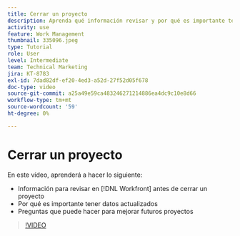 ```yaml
---
title: Cerrar un proyecto
description: Aprenda qué información revisar y por qué es importante tener datos actualizados en un proyecto antes de cerrarlo [!DNL  Workfront].
activity: use
feature: Work Management
thumbnail: 335096.jpeg
type: Tutorial
role: User
level: Intermediate
team: Technical Marketing
jira: KT-8783
exl-id: 7dad82df-ef20-4ed3-a52d-27f52d05f678
doc-type: video
source-git-commit: a25a49e59ca483246271214886ea4dc9c10e8d66
workflow-type: tm+mt
source-wordcount: '59'
ht-degree: 0%

---
```


# Cerrar un proyecto

En este vídeo, aprenderá a hacer lo siguiente:

* Información para revisar en [!DNL Workfront] antes de cerrar un proyecto
* Por qué es importante tener datos actualizados
* Preguntas que puede hacer para mejorar futuros proyectos

>[!VIDEO](https://video.tv.adobe.com/v/335096/?quality=12&learn=on)

<!---
learn more urls:
Update task status
Issue statuses
--->
